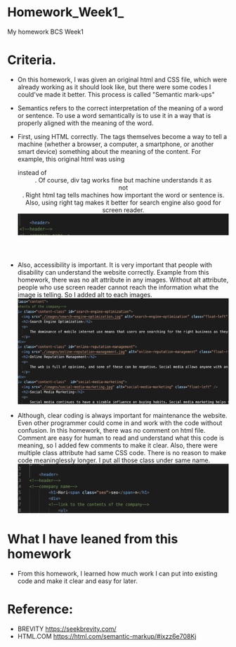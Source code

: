 # Homework_Week1_
My homework BCS Week1

# Criteria.

* On this homework, I was given an original html and CSS file, which were already working as it should look like,
  but there were some codes I could've made it better. This process is called "Semantic mark-ups"

* Semantics refers to the correct interpretation of the meaning of a word or sentence.
  To use a word semantically is to use it in a way that is properly aligned with the meaning of the word.

* First, using HTML correctly. The tags themselves become a way to tell a machine (whether a browser, a computer, a smartphone, or another smart device) something about the meaning of the content. For example, this original html was using <div class=header> instead of <header>. Of course, div tag works fine but machine understands it as <div> not <header>. Right html tag tells machines how important the word or sentence is. Also, using right tag makes it better for search engine also good for screen reader.
![header](screenshots/header.png)

* Also, accessibility is important. It is very important that people with disability can understand the website correctly. Example from this homework, there was no alt attribute in any images. Without alt attribute, people who use screen reader cannot reach the information what the image is telling. So I added alt to each images.
![alt](screenshots/alt.png)

* Although, clear coding is always important for maintenance the website. Even other programmer could come in and work with the code without confusion. In this homework, there was no comment on html file. Comment are easy for human to read and understand what this code is meaning, so I added few comments to make it clear. Also, there were multiple class attribute had same CSS code. There is no reason to make code meaninglessly longer. I put all those class under same name.  
![comment](screenshots/comment.png)

# What I have leaned from this homework
   * From this homework, I learned how much work I can put into existing code and make it clear and easy for later. 

# Reference: 
* BREVITY  https://seekbrevity.com/
* HTML.COM https://html.com/semantic-markup/#ixzz6e708Kj
